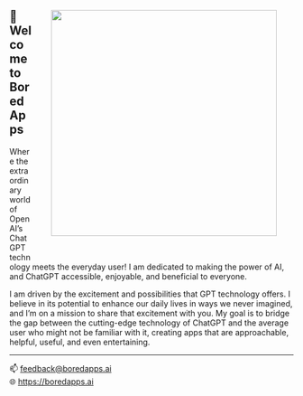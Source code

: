 <img align="right" style="hieght:400px; width:400px;padding:30px;" src="https://boredapps.ai/wp-content/uploads/2023/11/logo_600.png">

## 🎉 Welcome to BoredApps
Where the extraordinary world of OpenAI’s ChatGPT technology meets the everyday user! I am dedicated to making the power of AI, and ChatGPT accessible, enjoyable, and beneficial to everyone.

I am driven by the excitement and possibilities that GPT technology offers. I believe in its potential to enhance our daily lives in ways we never imagined, and I’m on a mission to share that excitement with you. My goal is to bridge the gap between the cutting-edge technology of ChatGPT and the average user who might not be familiar with it, creating apps that are approachable, helpful, useful, and even entertaining.
<hr>


📫 feedback@boredapps.ai <br>
🌐 https://boredapps.ai





<!---
BoredApps/BoredApps is a ✨ special ✨ repository because its `README.md` (this file) appears on your GitHub profile.
You can click the Preview link to take a look at your changes.
--->

